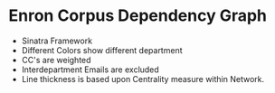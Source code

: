 Enron Corpus Dependency Graph
=============

 * Sinatra Framework
 * Different Colors show different department
 * CC's are weighted
 * Interdepartment Emails are excluded
 * Line thickness is based upon Centrality measure within Network. 
 


